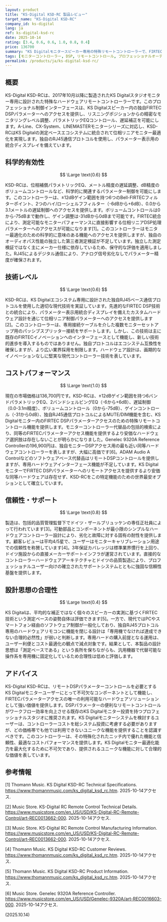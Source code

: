 ```yaml
---
layout: product
title: "KS-Digital KSD-RC 製品レビュー"
target_name: "KS-Digital KSD-RC"
company_id: ks-digital
lang: ja
ref: ks-digital-ksd-rc
date: 2025-10-14
rating: [3.4, 0.6, 0.6, 1.0, 0.8, 0.4]
price: 136700
summary: "KS Digitalモニタースピーカー専用の特殊リモートコントローラーで、FIRTEC DSPパラメーターを精密にコントロール。FIRTECパラメーターアクセスの唯一の選択肢として強いコストパフォーマンスを発揮。"
tags: [モニターコントローラー, DSP, リモートコントロール, プロフェッショナルオーディオ, スタジオ機器]
permalink: /products/ja/ks-digital-ksd-rc/
---
```


## 概要

KS-Digital KSD-RCは、2017年10月以降に製造されたKS Digitalスタジオモニター専用に設計された特殊なハードウェアリモートコントローラーです。このプロフェッショナル制御インターフェースは、KS Digitalスピーカー内の独自FIRTEC DSPパラメーターへのアクセスを提供し、リスニングポジションからの精密なモニタリングレベル調整、パラメトリックEQコントロール、遅延補正を可能にします。A-Line、CX-System、LINEMASTERモニターシリーズに対応し、KSD-RCはKS Digitalの測定ベースエコシステムに統合されて位相リニアモニター最適化を実現します。独自のRJ45通信プロトコルを使用し、パラメーター表示用の統合ディスプレイを備えています。

## 科学的有効性

$$ \Large \text{0.6} $$

KSD-RCは、位相補償パラメトリックEQ、メートル精度の遅延調整、dB精度のボリュームコントロールなど、科学的に関連するパラメーター制御を可能にします。このコントローラーは、±12dBゲイン範囲を持つ6つのBell-FIRTECフィルターポイント、2つのハイ/ローシェルフフィルター（-6dBから+6dB）、0.0から3.1メートルの遅延制御へのアクセスを提供します。ボリュームコントロールは0から-75dBまで動作し、ゲイン調整は-31dBから0dBまで可能です。FIRTEC統合により、測定可能なモニターパフォーマンスに直接影響する位相リニアDSP処理パラメーターへのアクセスが可能になります[1]。このコントローラーはモニター最適化のための科学的に意味のある機能へのアクセスを提供しますが、独自のオーディオパス性能の独立した第三者測定検証が不足しています。独立した測定検証ではなく主にメーカー仕様に依存しているため、保守的な評価を適用しました。RJ45によるデジタル通信により、アナログ信号劣化なしでパラメーター精度が確保されます。

## 技術レベル

$$ \Large \text{0.6} $$

KSD-RCは、KS Digitalエコシステム専用に設計された独自RJ45ベース通信プロトコルを使用した適切な現代技術を実証しています。先進的なFIRTEC DSP技術との統合により、パラメーター表示用統合ディスプレイを備えたカスタムハードウェア設計を通じて位相リニア制御パラメーターへのアクセスを提供します[2]。このコントローラーは、専用接続ケーブルを介した複数モニターセットアップ用のパッシブスプリッター接続をサポートします。しかし、この技術は主に既存のFIRTECイノベーションへのインターフェースとして機能し、新しい技術的進歩を導入するものではありません。独自プロトコルはエコシステム互換性を確保しますが、より広い業界採用を制限します。ハードウェア設計は、画期的なイノベーションなしに堅実な現代コントローラー技術を表しています。

## コストパフォーマンス

$$ \Large \text{1.0} $$

現在の市場価格は136,700円です。KSD-RCは、±12dBゲイン範囲を持つ6バンドパラメトリックEQ、2バンドシェルビングEQ（-6から+6dB）、遅延制御（0.0-3.1m精度）、ボリュームコントロール（0から-75dB）、ゲインコントロール（-31から0dB）、独自RJ45通信プロトコルによるMUTE/DIM機能を含む、KS Digitalモニター内のFIRTEC DSPパラメーターアクセスのための特殊リモートコントロール機能を提供します。モニターコントローラー代替品の包括的検索により、同等のFIRTECパラメーターアクセス機能を提供するより安価なハードウェア選択肢は存在しないことが明らかになりました。Genelec 9320A Reference Controllerの196,900円は、独自モニターDSPアクセス用の最も近い同等ハードウェアコントローラーを表しますが、大幅に高価です[6]。ADAM Audio A Controlなどのソフトウェアベース代替品はリモートDSPコントロールを提供しますが、専用ハードウェアインターフェース機能が不足しています。KS DigitalモニターでFIRTEC DSPパラメーターへのリモートアクセスを提供するより安価な同等ハードウェアは存在せず、KSD-RCをこの特定機能のための世界最安オプションとして確立しています。

## 信頼性・サポート

$$ \Large \text{0.8} $$

製造は、包括的品質管理監督下でドイツ・ザールブリュッケンの専任正社員によって行われています[3]。可動部品とコンポーネントが最小限のシンプルなハードウェアコントローラー設計により、劣化と故障に対する固有の耐性を提供します。顧客レビューは平均4/5星で、ユーザーはモニターキャリブレーション用途での信頼性を称賛しています[4]。3年保証カバレッジは標準業界慣行を上回り、ドイツ施設からの直接メーカーサポートインフラが運営されています。直接的なコントローラーハードウェアアーキテクチャとドイツの品質製造により、プロフェッショナルユーザー向けの確立されたサポートシステムとともに強固な信頼性基盤を提供します。

## 設計思想の合理性

$$ \Large \text{0.4} $$

KS Digitalは、平均的な補正ではなく個々のスピーカーの実測に基づくFIRTEC技術という測定ベースの姿勢自体は評価できます[5]。一方で、現代ではPCやスマートフォン経由のソフトウェア制御が一般化しており、独自RJ45プロトコル専用のハードウェアリモコンに機能を閉じる設計は「専用機でなければ達成できない合理的必然性」が弱いと判断します。専用ハードの購入前提となる運用は、ユーザー利便とコスト最適化の観点で減点対象です。結果として、本製品の設計思想は「測定ベースである」という長所を保ちながらも、汎用機器で代替可能な操作系を専用機に固定化しているため合理性は低めと評価します。

## アドバイス

KS-Digital KSD-RCは、リモートDSPパラメーターコントロールを必要とするKS Digitalモニターユーザーにとって不可欠なコンポーネントとして機能し、FIRTECパラメーターアクセスの唯一の利用可能なハードウェアソリューションとして強い価値を提供します。DSPパラメーターの便利なリモートコントロールがワークフロー効率を向上させる既存のKS Digitalモニター投資を持つプロフェッショナルスタジオに推奨されます。KS Digitalモニターシステムを検討するユーザーは、コントローラーコストを総システム投資に考慮する必要がありますが、どの価格帯でも他では利用できないユニークな機能を提供することを認識すべきです。このコントローラーは、その特殊化されたニッチ内で優れた機能と信頼性、最適なコストパフォーマンスを提供します。KS Digitalモニター最適化能力を最大化するために不可欠であり、提供されるユニークな機能に対して合理的な価値を表しています。

## 参考情報

[1] Thomann Music. KS Digital KSD-RC Technical Specifications. https://www.thomannmusic.com/ks_digital_ksd_rc.htm. 2025-10-14アクセス.

[2] Music Store. KS-Digital RC Remote Control Technical Details. https://www.musicstore.com/en_US/USD/KS-Digital-RC-Remote-Control/art-REC0013662-000. 2025-10-14アクセス.

[3] Music Store. KS-Digital RC Remote Control Manufacturing Information. https://www.musicstore.com/en_US/USD/KS-Digital-RC-Remote-Control/art-REC0013662-000. 2025-10-14アクセス.

[4] Thomann Music. KS Digital KSD-RC Customer Reviews. https://www.thomannmusic.com/ks_digital_ksd_rc.htm. 2025-10-14アクセス.

[5] Thomann Music. KS Digital KSD-RC Product Information. https://www.thomannmusic.com/ks_digital_ksd_rc.htm. 2025-10-14アクセス.

[6] Music Store. Genelec 9320A Reference Controller. https://www.musicstore.com/en_US/USD/Genelec-9320A/art-REC0016603-000. 2025-10-14アクセス.

(2025.10.14)